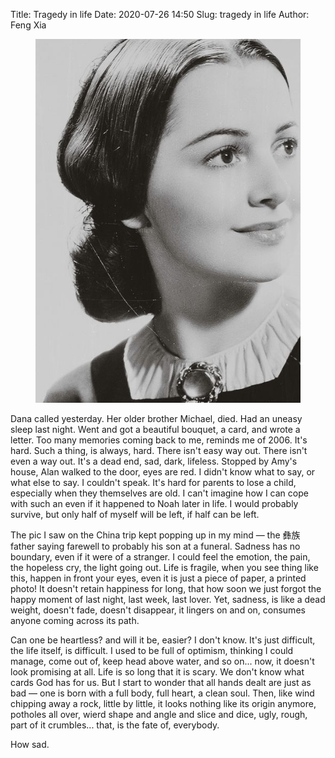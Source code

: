Title: Tragedy in life
Date: 2020-07-26 14:50
Slug: tragedy in life
Author: Feng Xia


<figure class="col l6 m6 s12 center">
  <img src="images/melanie%20hamilton.jpg"/>
</figure>

Dana called yesterday. Her older brother Michael, died. Had an uneasy
sleep last night. Went and got a beautiful bouquet, a card, and wrote
a letter. Too many memories coming back to me, reminds me
of 2006. It's hard. Such a thing, is always, hard. There isn't easy
way out. There isn't even a way out. It's a dead end, sad, dark,
lifeless. Stopped by Amy's house, Alan walked to the door, eyes are
red. I didn't know what to say, or what else to say. I couldn't
speak. It's hard for parents to lose a child, especially when they
themselves are old. I can't imagine how I can cope with such an even
if it happened to Noah later in life. I would probably survive, but
only half of myself will be left, if half can be left.

The pic I saw on the China trip kept popping up in my mind &mdash; the
彝族 father saying farewell to probably his son at a funeral. Sadness
has no boundary, even if it were of a stranger. I could feel the
emotion, the pain, the hopeless cry, the light going out. Life is
fragile, when you see thing like this, happen in front your eyes, even
it is just a piece of paper, a printed photo! It doesn't retain
happiness for long, that how soon we just forgot the happy moment of
last night, last week, last lover. Yet, sadness, is like a dead
weight, doesn't fade, doesn't disappear, it lingers on and on,
consumes anyone coming across its path.

Can one be heartless? and will it be, easier? I don't know. It's just
difficult, the life itself, is difficult. I used to be full of
optimism, thinking I could manage, come out of, keep head above water,
and so on... now, it doesn't look promising at all. Life is so long
that it is scary. We don't know what cards God has for us. But I start
to wonder that all hands dealt are just as bad &mdash; one is born
with a full body, full heart, a clean soul. Then, like wind chipping
away a rock, little by little, it looks nothing like its origin
anymore, potholes all over, wierd shape and angle and slice and dice,
ugly, rough, part of it crumbles... that, is the fate of, everybody. 

How sad.
